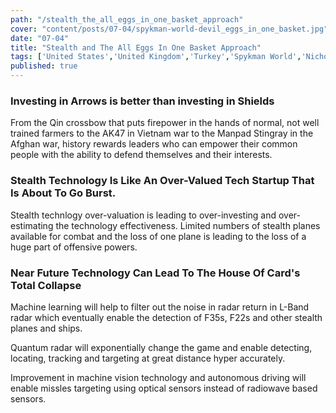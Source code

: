 ```yaml
---
path: "/stealth_the_all_eggs_in_one_basket_approach"
cover: "content/posts/07-04/spykman-world-devil_eggs_in_one_basket.jpg"
date: "07-04"
title: "Stealth and The All Eggs In One Basket Approach"
tags: ['United States','United Kingdom','Turkey','Spykman World','Nicholas Spykman'] 
published: true
---
```

### Investing in Arrows is better than investing in Shields

From the Qin crossbow that puts firepower in the hands of normal, not well trained farmers to the AK47 in Vietnam war to the Manpad Stingray in the Afghan war, history rewards leaders who can empower their common people with the ability to defend themselves and their interests.

### Stealth Technology Is Like An Over-Valued Tech Startup That Is About To Go Burst.

Stealth technlogy over-valuation is leading to over-investing and over-estimating the technology effectiveness. Limited numbers of stealth planes available for combat and the loss of one plane is leading to the loss of a huge part of offensive powers. 


### Near Future Technology Can Lead To The House Of Card's Total Collapse

Machine learning will help to filter out the noise in radar return in L-Band radar which eventually enable the detection of F35s, F22s and other stealth planes and ships.

Quantum radar will exponentially change the game and enable detecting, locating, tracking and targeting at great distance hyper accurately.

Improvement in machine vision technology and autonomous driving will enable missles targeting using optical sensors instead of radiowave based sensors.
